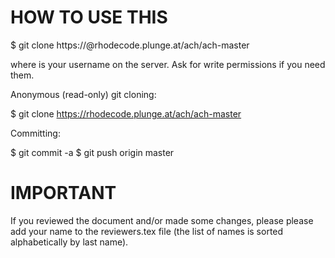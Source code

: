 HOW TO USE THIS
===============

$ git clone  https://<myuser>@rhodecode.plunge.at/ach/ach-master

where <myuser> is your username on the server. Ask for write permissions if you need them.

Anonymous (read-only) git cloning:


$ git clone  https://rhodecode.plunge.at/ach/ach-master



Committing:

$ git commit -a
$ git push origin master



IMPORTANT
=========

If you reviewed the document and/or made some changes, please please add your name to the reviewers.tex file (the list of names is sorted alphabetically by last name).

